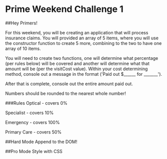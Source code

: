 # Prime Weekend Challenge 1

##Hey Primers!

For this weekend, you will be creating an application that will process insurance claims. You will provided an array of 5 items, where you will use the constructor function to create 5 more, combining to the two to have one array of 10 items.  

You will need to create two functions, one will determine what percentage (per rules below) will be covered and another will determine what that amount will be (per the visitCost value). Within your cost determining method, console out a message in the format ('Paid out $______ for _______'). 

After that is complete, console out the entire amount paid out.

Numbers should be rounded to the nearest whole number!

###Rules
Optical - covers 0%

Specialist - covers 10%

Emergency - covers 100%

Primary Care - covers 50%	

##Hard Mode
Append to the DOM!

##Pro Mode
Style with CSS